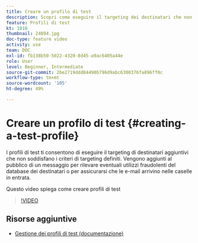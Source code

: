 ```yaml
---
title: Creare un profilo di test
description: Scopri come eseguire il targeting dei destinatari che non soddisfano i criteri di targeting definiti per rilevare eventuali utilizzi fraudolenti del database dei destinatari o per assicurarsi che le e-mail arrivino nelle caselle in entrata.
feature: Profili di test
kt: 1810
thumbnail: 24094.jpg
doc-type: feature video
activity: use
team: DOC
exl-id: fb138b50-5022-4320-8d45-a9ac6405a44e
role: User
level: Beginner, Intermediate
source-git-commit: 2be2719ddd84490b796d9abc6300376fa896ff0c
workflow-type: tm+mt
source-wordcount: '105'
ht-degree: 49%

---
```


# Creare un profilo di test {#creating-a-test-profile}

I profili di test ti consentono di eseguire il targeting di destinatari aggiuntivi che non soddisfano i criteri di targeting definiti. Vengono aggiunti al pubblico di un messaggio per rilevare eventuali utilizzi fraudolenti del database dei destinatari o per assicurarsi che le e-mail arrivino nelle caselle in entrata.

Questo video spiega come creare profili di test

>[!VIDEO](https://video.tv.adobe.com/v/24094?quality=12)

## Risorse aggiuntive

* [Gestione dei profili di test (documentazione)](https://experienceleague.adobe.com/docs/campaign-standard/using/profiles-and-audiences/managing-profiles/managing-test-profiles.html)

